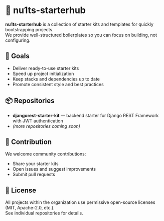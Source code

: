 # 🚀 nu1ts-starterhub

**nu1ts-starterhub** is a collection of starter kits and templates for quickly bootstrapping projects.  
We provide well-structured boilerplates so you can focus on building, not configuring.

## 🎯 Goals

- Deliver ready-to-use starter kits  
- Speed up project initialization  
- Keep stacks and dependencies up to date  
- Promote consistent style and best practices  

## 📦 Repositories

- **djangorest-starter-kit** — backend starter for Django REST Framework with JWT authentication  
- *(more repositories coming soon)*  

## 🤝 Contribution

We welcome community contributions:
- Share your starter kits  
- Open issues and suggest improvements  
- Submit pull requests  

## 📜 License

All projects within the organization use permissive open-source licenses (MIT, Apache-2.0, etc.).  
See individual repositories for details.
